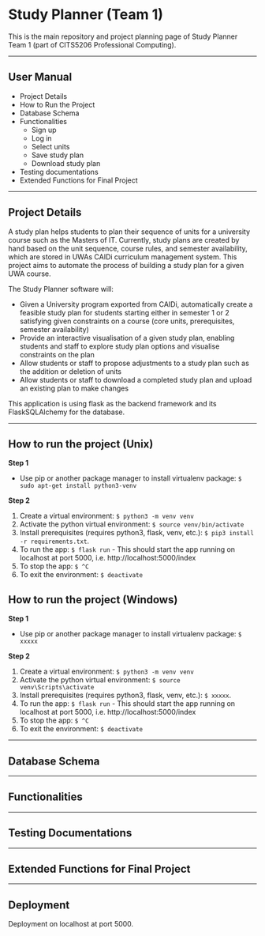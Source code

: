 # Study Planner (Team 1)
This is the main repository and project planning page of Study Planner Team 1 (part of CITS5206 Professional Computing).

___

## User Manual
* Project Details 
* How to Run the Project
* Database Schema
* Functionalities
  * Sign up
  * Log in
  * Select units
  * Save study plan
  * Download study plan
* Testing documentations
* Extended Functions for Final Project

___

## Project Details
A study plan helps students to plan their sequence of units for a university course such as the Masters of IT. Currently, study plans are created by hand based on the unit sequence, course rules, and semester availability, which are stored in UWAs CAIDi curriculum management system. This project aims to automate the process of building a study plan for a given UWA course. 

The Study Planner software will: 
* Given a University program exported from CAIDi, automatically create a feasible study plan for students starting either in semester 1 or 2 satisfying given constraints on a course (core units, prerequisites, semester availability) 
* Provide an interactive visualisation of a given study plan, enabling students and staff to explore study plan options and visualise constraints on the plan 
* Allow students or staff to propose adjustments to a study plan such as the addition or deletion of units 
* Allow students or staff to download a completed study plan and upload an existing plan to make changes 

This application is using flask as the backend framework and its FlaskSQLAlchemy for the database.

___

## How to run the project (Unix)
**Step 1**
* Use pip or another package manager to install virtualenv package: `$ sudo apt-get install python3-venv`

**Step 2**
1. Create a virtual environment: `$ python3 -m venv venv`
2. Activate the python virtual environment: `$ source venv/bin/activate`
3. Install prerequisites (requires python3, flask, venv, etc.): `$ pip3 install -r requirements.txt`.
4. To run the app: `$ flask run` - This should start the app running on localhost at port 5000, i.e.  http://localhost:5000/index
5. To stop the app: `$ ^C`
6. To exit the environment: `$ deactivate`

## How to run the project (Windows)
**Step 1**
* Use pip or another package manager to install virtualenv package: `$ xxxxx`

**Step 2**
1. Create a virtual environment: `$ python3 -m venv venv`
2. Activate the python virtual environment: `$ source venv\Scripts\activate`
3. Install prerequisites (requires python3, flask, venv, etc.): `$ xxxxx`.
4. To run the app: `$ flask run` - This should start the app running on localhost at port 5000, i.e.  http://localhost:5000/index
5. To stop the app: `$ ^C`
6. To exit the environment: `$ deactivate`
___

## Database Schema

___


## Functionalities

___


## Testing Documentations

___


## Extended Functions for Final Project

___

## Deployment
Deployment on localhost at port 5000.
